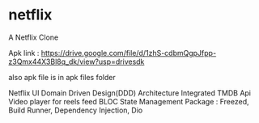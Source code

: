 # netflix

A Netflix Clone

Apk link : 
https://drive.google.com/file/d/1zhS-cdbmQgpJfpp-z3Qmx44X3Bl8q_dk/view?usp=drivesdk

also apk file is in apk files folder


Netflix UI
Domain Driven Design(DDD) Architecture
Integrated TMDB Api
Video player for reels feed
BLOC State Management
Package : Freezed, Build Runner, Dependency
Injection, Dio